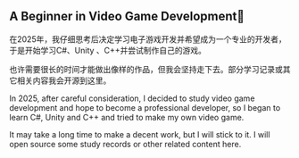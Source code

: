 ## A Beginner in Video Game Development👋
在2025年，我仔细思考后决定学习电子游戏开发并希望成为一个专业的开发者，于是开始学习C#、Unity 、C++并尝试制作自己的游戏。

也许需要很长的时间才能做出像样的作品，但我会坚持走下去。部分学习记录或其它相关内容我会开源到这里。

In 2025, after careful consideration, I decided to study video game development and hope to become a professional developer, so I began to learn C#, Unity and C++ and tried to make my own video game.

It may take a long time to make a decent work, but I will stick to it. I will open source some study records or other related content here.
<!--
**aoki393/aoki393** is a ✨ _special_ ✨ repository because its `README.md` (this file) appears on your GitHub profile.

Here are some ideas to get you started:

- 🔭 I’m currently working on ...
- 🌱 I’m currently learning ...
- 👯 I’m looking to collaborate on ...
- 🤔 I’m looking for help with ...
- 💬 Ask me about ...
- 📫 How to reach me: ...
- 😄 Pronouns: ...
- ⚡ Fun fact: ...
-->
